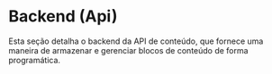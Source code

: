 # Backend (Api)
Esta seção detalha o backend da API de conteúdo, que fornece uma maneira de armazenar e gerenciar blocos de conteúdo de forma programática.